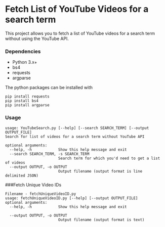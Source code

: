 # Fetch List of YouTube Videos for a search term
This project allows you to fetch a list of YouTube videos for a search term without using the YouTube API. 


### Dependencies
* Python 3.x+
* bs4
* requests
* argparse

The python packages can be installed with

    pip install requests
    pip install bs4
	pip install argparse
 
### Usage
```
usage: YouTubeSearch.py [--help] [--search SEARCH_TERM] [--output OUTPUT_FILE]
Search for list of videos for a search term without YouTube API

optional arguments:
  --help, -h            Show this help message and exit
  --search SEARCH_TERM, -s SEARCH_TERM
                        Search term for which you'd need to get a list of videos
  --output OUTPUT, -o OUTPUT
                        Output filename (output format is line delimited JSON)
```

###Fetch Unique Video IDs
```
Filename - fetchUniqueVideoID.py
usage: fetchUniqueVideoID.py [--help] [--output OUTPUT_FILE]
optional arguments:
  --help, -h            Show this help message and exit

  --output OUTPUT, -o OUTPUT
                        Output filename (output format is text)
```

